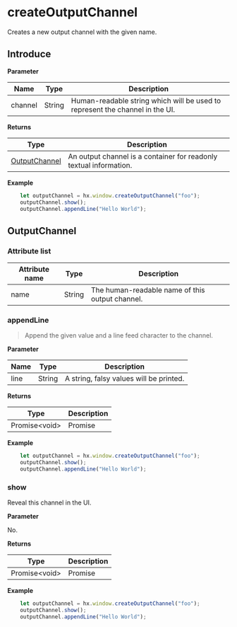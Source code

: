 # createOutputChannel

Creates a new output channel with the given name.

## Introduce

**Parameter**

|Name	|Type	|Description																								|
|--			|--			|--																									|
|channel	|String		|Human-readable string which will be used to represent the channel in the UI.	|

**Returns**

|Type				|Description		|
|--								|--			|
|[OutputChannel](#OutputChannel)| An output channel is a container for readonly textual information.	|

**Example**

``` javascript
    let outputChannel = hx.window.createOutputChannel("foo");
    outputChannel.show();
    outputChannel.appendLine("Hello World");
```

## OutputChannel

### Attribute list

|Attribute name	|Type	|Description		|
|--		|--			|--			|
|name	|String		|The human-readable name of this output channel.	|

### appendLine

> Append the given value and a line feed character to the channel.

**Parameter**

|Name	|Type	|Description				|
|--			|--			|--					|
|line		|String		|	A string, falsy values will be printed.	|

**Returns**

|Type	|Description	|
|--			|--		|
|Promise&lt;void&gt;	|Promise	|

**Example**

``` javascript
    let outputChannel = hx.window.createOutputChannel("foo");
    outputChannel.show();
    outputChannel.appendLine("Hello World");
```

### show

Reveal this channel in the UI.

**Parameter**

No.

**Returns**

|Type	|Description	|
|--			|--		|
|Promise&lt;void&gt;	|Promise	|

**Example**
``` javascript
    let outputChannel = hx.window.createOutputChannel("foo");
    outputChannel.show();
    outputChannel.appendLine("Hello World");
```
